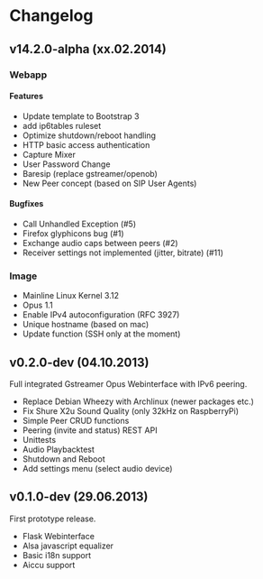 # Changelog

## v14.2.0-alpha (xx.02.2014)

### Webapp

#### Features

- Update template to Bootstrap 3
- add ip6tables ruleset
- Optimize shutdown/reboot handling
- HTTP basic access authentication
- Capture Mixer
- User Password Change
- Baresip (replace gstreamer/openob)
- New Peer concept (based on SIP User Agents)

#### Bugfixes

- Call Unhandled Exception (#5)
- Firefox glyphicons bug (#1)
- Exchange audio caps between peers (#2)
- Receiver settings not implemented (jitter, bitrate) (#11)

### Image

- Mainline Linux Kernel 3.12
- Opus 1.1
- Enable IPv4 autoconfiguration (RFC 3927)
- Unique hostname (based on mac)
- Update function (SSH only at the moment)


## v0.2.0-dev (04.10.2013)
Full integrated Gstreamer Opus Webinterface with IPv6 peering.

- Replace Debian Wheezy with Archlinux (newer packages etc.)
- Fix Shure X2u Sound Quality (only 32kHz on RaspberryPi)
- Simple Peer CRUD functions
- Peering (invite and status) REST API
- Unittests
- Audio Playbacktest
- Shutdown and Reboot
- Add settings menu (select audio device)


## v0.1.0-dev (29.06.2013)
First prototype release.

- Flask Webinterface
- Alsa javascript equalizer
- Basic i18n support
- Aiccu support
